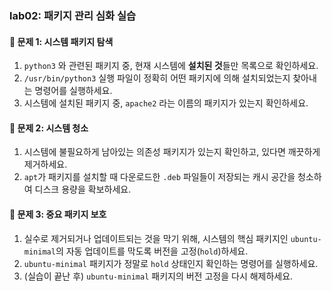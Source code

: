 ### lab02: 패키지 관리 심화 실습

#### 📝 문제 1: 시스템 패키지 탐색

1.  `python3` 와 관련된 패키지 중, 현재 시스템에 **설치된 것**들만 목록으로 확인하세요.
2.  `/usr/bin/python3` 실행 파일이 정확히 어떤 패키지에 의해 설치되었는지 찾아내는 명령어를 실행하세요.
3.  시스템에 설치된 패키지 중, `apache2` 라는 이름의 패키지가 있는지 확인하세요.

#### 📝 문제 2: 시스템 청소

1.  시스템에 불필요하게 남아있는 의존성 패키지가 있는지 확인하고, 있다면 깨끗하게 제거하세요.
2.  `apt`가 패키지를 설치할 때 다운로드한 `.deb` 파일들이 저장되는 캐시 공간을 청소하여 디스크 용량을 확보하세요.

#### 📝 문제 3: 중요 패키지 보호

1.  실수로 제거되거나 업데이트되는 것을 막기 위해, 시스템의 핵심 패키지인 `ubuntu-minimal`의 자동 업데이트를 막도록 버전을 고정(`hold`)하세요.
2.  `ubuntu-minimal` 패키지가 정말로 `hold` 상태인지 확인하는 명령어를 실행하세요.
3.  (실습이 끝난 후) `ubuntu-minimal` 패키지의 버전 고정을 다시 해제하세요. 